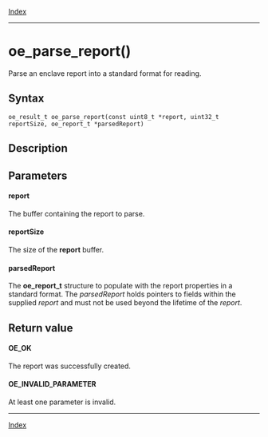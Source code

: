 [Index](index.md)

---
# oe_parse_report()

Parse an enclave report into a standard format for reading.

## Syntax

    oe_result_t oe_parse_report(const uint8_t *report, uint32_t reportSize, oe_report_t *parsedReport)
## Description 



## Parameters

#### report

The buffer containing the report to parse.

#### reportSize

The size of the **report** buffer.

#### parsedReport

The **oe_report_t** structure to populate with the report properties in a standard format. The *parsedReport* holds pointers to fields within the supplied *report* and must not be used beyond the lifetime of the *report*.

## Return value

#### OE_OK

The report was successfully created.

#### OE_INVALID_PARAMETER

At least one parameter is invalid.

---
[Index](index.md)


